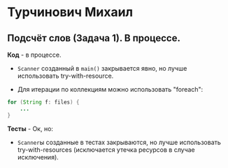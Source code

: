 # Турчинович Михаил

## Подсчёт слов (Задача 1). В процессе.

**Код** - в процессе.

- `Scanner` созданный в `main()` закрывается явно, но лучше использовать try-with-resource.

- Для итерации по коллекциям можно использовать "foreach":
```Java
for (String f: files) {
	...
}
```

**Тесты** - Ок, но:

- `Scanner`ы созданные в тестах закрываются, но лучше использовать try-with-resources
(исключается утечка ресурсов в случае исключения).
